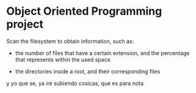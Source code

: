 # Object Oriented Programming project


Scan the filesystem to obtain information, such as:

- the number of files that have a certain extension, 
and the percentage that represents within the used space

- the directories inside a root, and their corresponding files


y yo que se, ya iré subiendo cosicas, que es para nota

